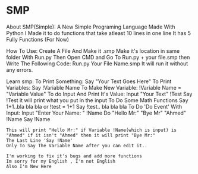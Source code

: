 # SMP
About SMP(Simple):
  A New Simple Programing Language Made With Python 
  I Made it to do functions that take atleast 10 lines in one line
  It has 5 Fully Functions (For Now)
 
How To Use:
  Create A File And Make it .smp Make it's location in same folder With Run.py
  Then Open CMD and Go To Run.py + your file.smp then Write The Following Code:
    Run.py Your File Name.smp
  It will run it without any errors.
 

Learn smp:
  To Print Something:
    Say "Your Text Goes Here"
  To Print Variables:
    Say !Variable Name
  To Make New Variable:
    !Variable Name = "Variable Value"
  To do Input And Print It's Value:
    Input "Your Text" !Test
    Say !Test 
  it will print what you put in the input
  To Do Some Math Functions
    Say 1+1..bla bla bla
    or 
    !test = 1+1
    Say !test.. bla bla bla
   To Do 'Do Event' With Input:
    Input "Enter Your Name: " !Name
    Do "Hello Mr:" "Bye Mr" "Ahmed" !Name
    Say !Name
    
    This will print "Hello Mr:" if Variable !Name(which is input) is "Ahmed" if it isn't "Ahmed" then it will print "Bye Mr:"
    The Last Line 'Say !Name'
    Only To Say The Variable Name after you can edit it..
    
    I'm working to fix it's bugs and add more functions
    Im sorry for my English , I'm not English
    Also I'm New Here
    
    
